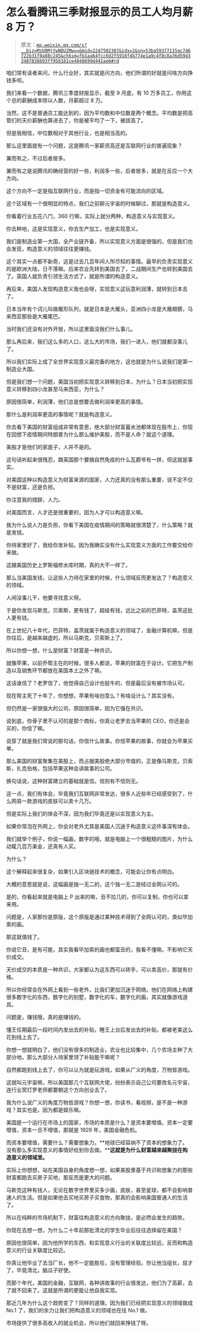 # 怎么看腾讯三季财报显示的员工人均月薪 8 万？

> 原文：[`mp.weixin.qq.com/s?__biz=MzU0MjYwNDU2Mw==&mid=2247502387&idx=2&sn=53ba59377115ac746722b31f0a88c245&chksm=fb1aa64fcc6d2f5918f4b774e1a9c4f8c8a36d59433487838693ff958181ce4048699d441ae6#rd`](http://mp.weixin.qq.com/s?__biz=MzU0MjYwNDU2Mw==&mid=2247502387&idx=2&sn=53ba59377115ac746722b31f0a88c245&chksm=fb1aa64fcc6d2f5918f4b774e1a9c4f8c8a36d59433487838693ff958181ce4048699d441ae6#rd)

咱们常有读者来问，什么行业好，其实就是问方向，他们所谓的好就是问啥方向挣钱多呗。

我们来看一个数据，腾讯三季度财报显示，截至 9 月底，有 10 万多员工，你用这个总的薪酬成本除以人数，月薪超过 8 万。

当然，这不是普通员工能达到的，因为平均数和中位数是两个概念。平均数是把高管们的天价薪酬也算进去了，你是被平均了一下，被拔高了。

但是我相信，中位数相对于其他行业，也是相当高的。

那么这里面就有一个问题，这是腾讯一家薪资高还是互联网行业的普遍现象？

兼而有之，不过后者居多。

兼而有之是说腾讯的确经营的好一些，利润多一些，后者居多，就是在反应一个大方向。

这个方向不一定是指互联网行业，而是指一切资金有可能流向的区域。

这个区域有一个很明显的特点，我们之前聊元宇宙的时候聊过，那就是构造意义。

你看着行业五花八门，360 行嘛，实际上就分两种，构造意义与实现意义。

你去种地，这是实现意义，你去生产加工，也是实现意义。

我们是制造业第一大国，全产业链齐备，所以实现意义方面是很强的，但是我们也会发现，构造意义的领域往往更赚钱。

这个其实一点都不新奇，这是过去几百年间人所尽知的事情。最早的负责实现意义的是欧洲大陆，日不落嘛。后来农业先转到美国去了，二战期间生产也转到美国去了。英国人就负责引领生活方式了，就是所谓的构造意义。

再后来，美国人发现构造意义我也会呀，实现意义这玩意利润薄，就转到日本去了。

日本当年有个词儿叫做雁形队列，就是日本是大雁头，亚洲四小龙是大雁翅膀，马来西亚那些是大雁尾巴。

当时我们还没有对外开放，所以这里面没我们什么事儿。

那么再后来，我们这么多的人口，这么大的市场，我们一进入，他们就都没事儿了。

所以我们实际上成了全世界实现意义最完备的地方，这也就是为什么说我们是第一制造业大国。

但是我们想一个问题，美国当初把实现意义转移到日本，为什么？日本当初把实现意义转移到四小龙甚至马来西亚，为什么？

原因很简单，利润薄，他们总是想要去做利润率更高的事情。

那什么是利润率更高的事情呢？就是构造意义。

你去看下美国的财富组成非常有意思，绝大部分财富蓄水池都体现在股市上，你现在回想下疫情期间特朗普为什么那么维护美股，而不是人命？就这个道理。

美股才是他们的家底子，人并不是的。

这句话听起来很残忍，跟英国那个要搞自然免疫的什么瓦爵爷有一拼，但这就是事实。

对美国这种以构造意义为财富来源的国家，人力还真的没有那么重要，说不定不仅不是财富，还是负担。

你注意我的措辞，人力。

对美国而言，人才还是很重要的，因为人才可以构造意义嘛。

我为什么说人力是负担，你看下美国在疫情期间的策略就很清楚了，什么策略？就是发钱。

你待家里好了，我给你发补贴，因为我确实没有什么实现意义方面的工作要交给你来做。

这跟美国历史上罗斯福修水库时期，真的大不一样了。

那么当美国发钱，让这些人力待在家里的时候，什么领域反而更发达了？构造意义的领域。

人闲没事儿干，他要寻找意义呀。

于是你发现马斯克，贝索斯，更有钱了，超级有钱，远比之前的巴菲特，盖茨这批人更有钱。

在上世纪八十年代，巴菲特，盖茨就属于构造意义的领域了，金融计算机嘛，但是你往后，是越来越虚的，所以马斯克，贝索斯上了。

所以你想一想，什么是财富？财富是一种共识。

就像苹果，以前乔帮主在的时候，很多人都说，苹果的财富在于设计。它把生产制造以及销售环节都放在美国本土之外了嘛。

这话谁信了？老罗信了，他觉得自己设计也挺牛的，但是最后没有被市场认可。

现在帮主死了十年了，你想想，苹果有啥创意么？有啥设计么？其实没有。

但仍然是一家很强大的公司，原因很简单，因为它强在共识。

说到底，你骨子里不认可的是那个商标，你真让老罗去当苹果的 CEO，你还是会买的，你信了嘛。

说穿了就是我们常说的那句话，你信什么故事。你信苹果的故事，你就会为苹果买单。

那么美国的财富聚集在美股上，而占据美股绝大部分市值的，正是像马斯克，贝索斯，扎克伯格，包括苹果这种会讲故事的公司。

换句话说，这种财富建立的基础就是信。信则有不信则无。

这一点，我们有体会，毕竟我们互联网非常发达，很多人近些年已经感受到了，什么网易一款游戏的皮肤可以卖十几万。

但是实际上我们的体会不深，因为我们毕竟还是以实现意义为主。

如果你常泡在外网上，你会对老外尤其是美国人沉迷于构造意义这件事深有体会。

我们就举个例子，你说一幅画，数字的哦，就是电脑上一个很粗糙的图片，为什么动辄几百万美金，还真有人买。

为什么？

这个解释起来很复杂，如果引入区块链技术的概念，可能会让你有点明白。

大概的意思就是说，这幅画是独一无二的，这个独一无二是经过全网认可的。

是的，你看起来就是电脑上 P 出来的嘛，丑不拉几的，你可以复制，你也可以拿来用。

问题是，人家那份是原版，这个原版是通过某种技术得到了全网认可的，类似毕加索的画。

那这就值钱了。

你说它丑，是有可能，其实我看毕加索的画也都蛮丑的，我看不懂嘛。不影响它天价成交。

天价成交的本质是一种共识，大家都认为这东西可以转手，可以卖高价，那就有价格。

所以你经常会在外网上看到一些老外，比我们更加沉迷于网络。他们在网络上构建很多数字化的东西，数字化的别墅，数字化的车，数字化的画，其实就像游戏道具。

问题是，赚钱哦，真的是赚钱的。

懂王任期最后一段时间内发出去的补贴，睡王上台后发出去的补贴，都被老美这么花到线上去了。

你想一想就明白了，他们没有很多的制造业，农业也比较集中，几个农场主种了大部分地。那么大部分人待家里领了补贴能干嘛呢？

自然都跑到线上去了，你可以认为就是玩游戏，如果从广义的角度，万物皆游戏。

这就叫元宇宙嘛，所以美国那几个互联网大佬，纷纷表示自己公司要改名元宇宙，连行业冥灯罗老师都要朝这个方向创业去了。

我为什么说广义的角度万物皆游戏？你想一想，你读书，看视频，是不是一种游戏？其实也是。因为都是娱乐嘛。

美国是一个运行在市场上的国家，市场的本质是什么？是资本要增值。资本一定要增值，资本一旦不增值，那就是 1929 年，美国金融危机。

而资本要增值，需要什么？需要想象力。**地球已经容纳不了资本的想象力了。没有那么多实现意义的事情好给到你去做。****这就是为什么财富越来越聚拢在构造意义的领域里。**

实际上你想想，站在美国自身的角度想一想，如果美股里基于共识和想象力的那些财富都跑去买房子买地，那反而是更大的问题。

马斯克这种有钱人，无论在数字世界里买多少画，皮肤，甚至星球，都不会影响普通人的生活。但是如果他去买地买房子买食物，那真的会影响美国普通人的生活了。

所以在纯粹的市场机制下，财富往构造意义的方向聚拢，是必然会发生的趋势。

你现在去想一想，为什么二十年前那批清北的学生毕业后往往选择留在美国？

原因也很简单，因为他所学的东西，和实现意义行业的关联度比较远，反而和构造意义的行业关联度比较近。

你真让他毕业了去当厂长，他不一定能胜任，没有管理经验。你让他当组长，屈才了，毕竟清北，脑瓜子好使。

而那个年代，美国的金融，互联网，各种讲故事的行业很发达，他们为了高薪，去了就不回来了。这就是所谓的更能让他自我实现。

那近几年为什么这个趋势变了？同样的道理。因为我们已经把实现意义的领域做成 No.1 了，我们的余力让我们把构造意义的领域也在往 No.1 做。

市场提供了很多高收入的就业机会，所以他们就回来挣钱了呀。
